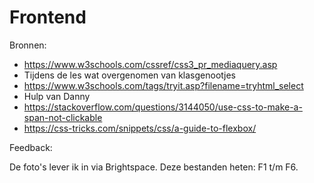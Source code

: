 # Frontend

Bronnen:

- https://www.w3schools.com/cssref/css3_pr_mediaquery.asp
- Tijdens de les wat overgenomen van klasgenootjes
- https://www.w3schools.com/tags/tryit.asp?filename=tryhtml_select
- Hulp van Danny
- https://stackoverflow.com/questions/3144050/use-css-to-make-a-span-not-clickable 
- https://css-tricks.com/snippets/css/a-guide-to-flexbox/

Feedback:

De foto's lever ik in via Brightspace. Deze bestanden heten: F1 t/m F6.
